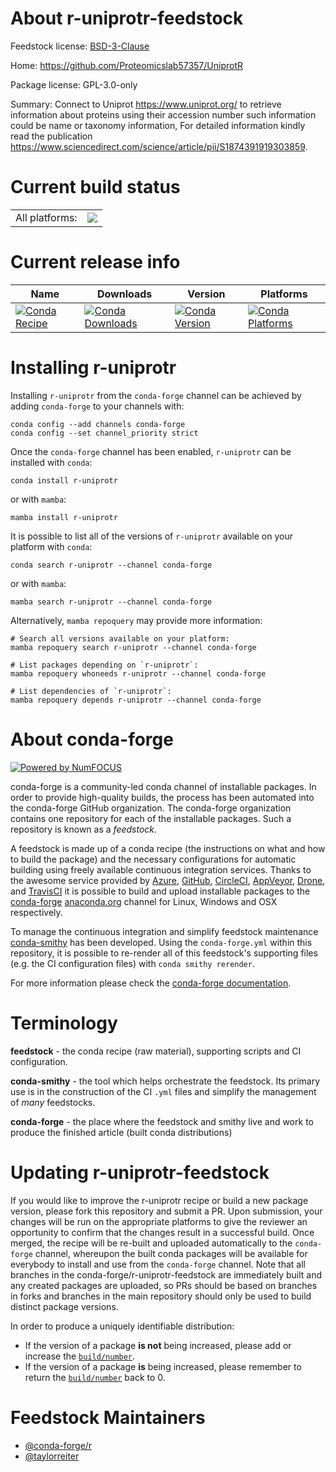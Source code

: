 About r-uniprotr-feedstock
==========================

Feedstock license: [BSD-3-Clause](https://github.com/conda-forge/r-uniprotr-feedstock/blob/main/LICENSE.txt)

Home: https://github.com/Proteomicslab57357/UniprotR

Package license: GPL-3.0-only

Summary: Connect to Uniprot <https://www.uniprot.org/> to retrieve information about proteins using their accession number such information could be name or taxonomy information, For detailed information kindly read the publication <https://www.sciencedirect.com/science/article/pii/S1874391919303859>.

Current build status
====================


<table><tr><td>All platforms:</td>
    <td>
      <a href="https://dev.azure.com/conda-forge/feedstock-builds/_build/latest?definitionId=14768&branchName=main">
        <img src="https://dev.azure.com/conda-forge/feedstock-builds/_apis/build/status/r-uniprotr-feedstock?branchName=main">
      </a>
    </td>
  </tr>
</table>

Current release info
====================

| Name | Downloads | Version | Platforms |
| --- | --- | --- | --- |
| [![Conda Recipe](https://img.shields.io/badge/recipe-r--uniprotr-green.svg)](https://anaconda.org/conda-forge/r-uniprotr) | [![Conda Downloads](https://img.shields.io/conda/dn/conda-forge/r-uniprotr.svg)](https://anaconda.org/conda-forge/r-uniprotr) | [![Conda Version](https://img.shields.io/conda/vn/conda-forge/r-uniprotr.svg)](https://anaconda.org/conda-forge/r-uniprotr) | [![Conda Platforms](https://img.shields.io/conda/pn/conda-forge/r-uniprotr.svg)](https://anaconda.org/conda-forge/r-uniprotr) |

Installing r-uniprotr
=====================

Installing `r-uniprotr` from the `conda-forge` channel can be achieved by adding `conda-forge` to your channels with:

```
conda config --add channels conda-forge
conda config --set channel_priority strict
```

Once the `conda-forge` channel has been enabled, `r-uniprotr` can be installed with `conda`:

```
conda install r-uniprotr
```

or with `mamba`:

```
mamba install r-uniprotr
```

It is possible to list all of the versions of `r-uniprotr` available on your platform with `conda`:

```
conda search r-uniprotr --channel conda-forge
```

or with `mamba`:

```
mamba search r-uniprotr --channel conda-forge
```

Alternatively, `mamba repoquery` may provide more information:

```
# Search all versions available on your platform:
mamba repoquery search r-uniprotr --channel conda-forge

# List packages depending on `r-uniprotr`:
mamba repoquery whoneeds r-uniprotr --channel conda-forge

# List dependencies of `r-uniprotr`:
mamba repoquery depends r-uniprotr --channel conda-forge
```


About conda-forge
=================

[![Powered by
NumFOCUS](https://img.shields.io/badge/powered%20by-NumFOCUS-orange.svg?style=flat&colorA=E1523D&colorB=007D8A)](https://numfocus.org)

conda-forge is a community-led conda channel of installable packages.
In order to provide high-quality builds, the process has been automated into the
conda-forge GitHub organization. The conda-forge organization contains one repository
for each of the installable packages. Such a repository is known as a *feedstock*.

A feedstock is made up of a conda recipe (the instructions on what and how to build
the package) and the necessary configurations for automatic building using freely
available continuous integration services. Thanks to the awesome service provided by
[Azure](https://azure.microsoft.com/en-us/services/devops/), [GitHub](https://github.com/),
[CircleCI](https://circleci.com/), [AppVeyor](https://www.appveyor.com/),
[Drone](https://cloud.drone.io/welcome), and [TravisCI](https://travis-ci.com/)
it is possible to build and upload installable packages to the
[conda-forge](https://anaconda.org/conda-forge) [anaconda.org](https://anaconda.org/)
channel for Linux, Windows and OSX respectively.

To manage the continuous integration and simplify feedstock maintenance
[conda-smithy](https://github.com/conda-forge/conda-smithy) has been developed.
Using the ``conda-forge.yml`` within this repository, it is possible to re-render all of
this feedstock's supporting files (e.g. the CI configuration files) with ``conda smithy rerender``.

For more information please check the [conda-forge documentation](https://conda-forge.org/docs/).

Terminology
===========

**feedstock** - the conda recipe (raw material), supporting scripts and CI configuration.

**conda-smithy** - the tool which helps orchestrate the feedstock.
                   Its primary use is in the construction of the CI ``.yml`` files
                   and simplify the management of *many* feedstocks.

**conda-forge** - the place where the feedstock and smithy live and work to
                  produce the finished article (built conda distributions)


Updating r-uniprotr-feedstock
=============================

If you would like to improve the r-uniprotr recipe or build a new
package version, please fork this repository and submit a PR. Upon submission,
your changes will be run on the appropriate platforms to give the reviewer an
opportunity to confirm that the changes result in a successful build. Once
merged, the recipe will be re-built and uploaded automatically to the
`conda-forge` channel, whereupon the built conda packages will be available for
everybody to install and use from the `conda-forge` channel.
Note that all branches in the conda-forge/r-uniprotr-feedstock are
immediately built and any created packages are uploaded, so PRs should be based
on branches in forks and branches in the main repository should only be used to
build distinct package versions.

In order to produce a uniquely identifiable distribution:
 * If the version of a package **is not** being increased, please add or increase
   the [``build/number``](https://docs.conda.io/projects/conda-build/en/latest/resources/define-metadata.html#build-number-and-string).
 * If the version of a package **is** being increased, please remember to return
   the [``build/number``](https://docs.conda.io/projects/conda-build/en/latest/resources/define-metadata.html#build-number-and-string)
   back to 0.

Feedstock Maintainers
=====================

* [@conda-forge/r](https://github.com/conda-forge/r/)
* [@taylorreiter](https://github.com/taylorreiter/)

